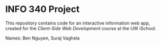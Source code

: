 # INFO 340 Project

This repository contains code for an interactive information web app, created for the _Client-Side Web Development_ course at the UW iSchool.

Names: Ben Nguyen, Suraj Vaghela

